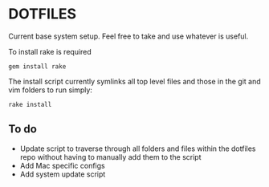 DOTFILES
===========================

Current base system setup. Feel free to take and use whatever is useful.

To install rake is required

```
gem install rake
```

The install script currently symlinks all top level files and those in the git and vim folders to run simply:

```
rake install
```

To do
-----------
- Update script to traverse through all folders and files within the dotfiles repo without having to manually add them to the script
- Add Mac specific configs
- Add system update script

